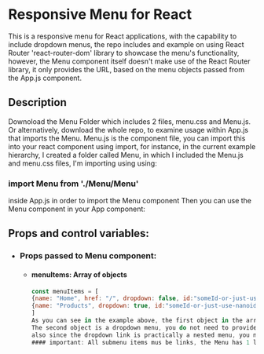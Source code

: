 # Responsive Menu for React

This is a responsive menu for React applications, with the capability to include dropdown menus, the repo includes and example on using React Router 'react-router-dom' library to showcase the menu's functionality, however, the Menu component itself doesn't make use of the React Router library, it only provides the URL, based on the menu objects passed from the App.js component.

## Description

Downoload the Menu Folder which includes 2 files, menu.css and Menu.js. Or alternatively, download the whole repo, to examine usage within App.js that imports the Menu.
Menu.js is the component file, you can import this into your react component using import, for instance, in the current example hierarchy, I created a folder called Menu, in which I included the Menu.js and menu.css files, I'm importing using using:

### import Menu from './Menu/Menu'

inside App.js in order to import the Menu component
Then you can use the Menu component in your App component:

### <Menu />

## Props and control variables:

- ### Props passed to Menu component:
  - #### menuItems: Array of objects
    ```javascript
    const menuItems = [
    {name: "Home", href: "/", dropdown: false, id:"someId-or-just-use-nanoid" },
    {name: "Products", dropdown: true, id:"someId-or-just-use-nanoid", submenu: another_array_of_objects }
    ]
    As you can see in the example above, the first object in the array is a link to the home page, called 'Home', wich links to '/' path.
    The second object is a dropdown menu, you do not need to provide an href key, but a dropdown key with a value of true instead.
    also since the dropdown link is practically a nested menu, you need to pass a submenu object, which in turn is also an array of object.
    #### important: All submenu items mus be links, the Menu has 1 level of dropdown menus.
    ```
